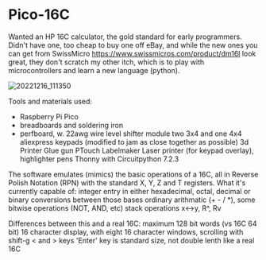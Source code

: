 # Pico-16C

Wanted an HP 16C calculator, the gold standard for early programmers.  Didn't have one, too cheap to buy one off eBay, and while the new ones you can get from SwissMicro https://www.swissmicros.com/product/dm16l look great, they don't scratch my other itch, which is to play with microcontrollers and learn a new language (python).

![20221216_111350](https://user-images.githubusercontent.com/3163755/208143630-0adfedb8-aefc-4b81-bcc0-ad03d90b67fd.jpg)

Tools and materials used:
  - Raspberry Pi Pico
  - breadboards and soldering iron
  - perfboard, w. 22awg wire
  level shifter module
  two 3x4 and one 4x4 aliexpress keypads (modified to jam as close together as possible)
  3d Printer
  Glue gun
  PTouch Labelmaker
  Laser printer (for keypad overlay), highlighter pens
  Thonny with Circuitpython 7.2.3
  
The software emulates (mimics) the basic operations of a 16C, all in Reverse Polish Notation (RPN) with the standard X, Y, Z and T registers.
What it's currently capable of:
  integer entry in either hexadecimal, octal, decimal or binary
  conversions between those bases
  ordinary arithmatic (+ - / *), some bitwise operations (NOT, AND, etc)
  stack operations x<->y, R^, Rv
  
Differences between this and a real 16C:
  maximum 128 bit words (vs 16C 64 bit)
  16 character display, with eight 16 character windows, scrolling with shift-g < and > keys
  'Enter' key is standard size, not double lenth like a real 16C
  
